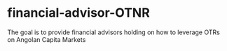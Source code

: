 # financial-advisor-OTNR
The goal is to provide financial advisors holding on how to leverage OTRs on Angolan Capita Markets
